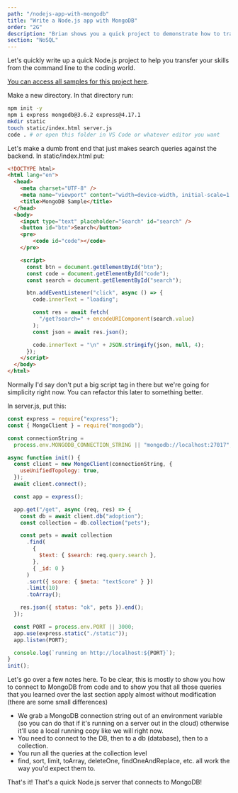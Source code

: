 ```yaml
---
path: "/nodejs-app-with-mongodb"
title: "Write a Node.js app with MongoDB"
order: "2G"
description: "Brian shows you a quick project to demonstrate how to translate these command line concepts into code with a Node.js app to query our pets database"
section: "NoSQL"
---
```


Let's quickly write up a quick Node.js project to help you transfer your skills from the command line to the coding world.

[You can access all samples for this project here][samples].

Make a new directory. In that directory run:

```bash
npm init -y
npm i express mongodb@3.6.2 express@4.17.1
mkdir static
touch static/index.html server.js
code . # or open this folder in VS Code or whatever editor you want
```

Let's make a dumb front end that just makes search queries against the backend. In static/index.html put:

```html
<!DOCTYPE html>
<html lang="en">
  <head>
    <meta charset="UTF-8" />
    <meta name="viewport" content="width=device-width, initial-scale=1.0" />
    <title>MongoDB Sample</title>
  </head>
  <body>
    <input type="text" placeholder="Search" id="search" />
    <button id="btn">Search</button>
    <pre>
        <code id="code"></code>
    </pre>

    <script>
      const btn = document.getElementById("btn");
      const code = document.getElementById("code");
      const search = document.getElementById("search");

      btn.addEventListener("click", async () => {
        code.innerText = "loading";

        const res = await fetch(
          "/get?search=" + encodeURIComponent(search.value)
        );
        const json = await res.json();

        code.innerText = "\n" + JSON.stringify(json, null, 4);
      });
    </script>
  </body>
</html>
```

Normally I'd say don't put a big script tag in there but we're going for simplicity right now. You can refactor this later to something better.

In server.js, put this:

```javascript
const express = require("express");
const { MongoClient } = require("mongodb");

const connectionString =
  process.env.MONGODB_CONNECTION_STRING || "mongodb://localhost:27017";

async function init() {
  const client = new MongoClient(connectionString, {
    useUnifiedTopology: true,
  });
  await client.connect();

  const app = express();

  app.get("/get", async (req, res) => {
    const db = await client.db("adoption");
    const collection = db.collection("pets");

    const pets = await collection
      .find(
        {
          $text: { $search: req.query.search },
        },
        { _id: 0 }
      )
      .sort({ score: { $meta: "textScore" } })
      .limit(10)
      .toArray();

    res.json({ status: "ok", pets }).end();
  });

  const PORT = process.env.PORT || 3000;
  app.use(express.static("./static"));
  app.listen(PORT);

  console.log(`running on http://localhost:${PORT}`);
}
init();
```

Let's go over a few notes here. To be clear, this is mostly to show you how to connect to MongoDB from code and to show you that all those queries that you learned over the last section apply almost without modification (there are some small differences)

- We grab a MongoDB connection string out of an environment variable (so you can do that if it's running on a server out in the cloud) otherwise it'll use a local running copy like we will right now.
- You need to connect to the DB, then to a db (database), then to a collection.
- You run all the queries at the collection level
- find, sort, limit, toArray, deleteOne, findOneAndReplace, etc. all work the way you'd expect them to.

That's it! That's a quick Node.js server that connects to MongoDB!

[samples]: https://github.com/btholt/db-samples
